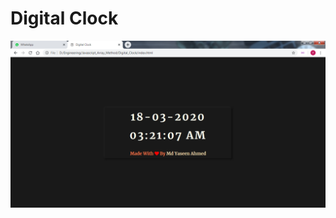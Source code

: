 # Digital Clock

![alt text](https://github.com/mdyaseencs19/JavaScript-Tutorials/blob/master/Digital_Clock/images/digital_clock.png)

